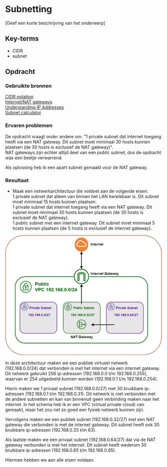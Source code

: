 # Subnetting
[Geef een korte beschrijving van het onderwerp]

## Key-terms
- CIDR
- subnet

## Opdracht
### Gebruikte bronnen
[CIDR notation](https://docs.netgate.com/pfsense/en/latest/network/cidr.html)  
[Internet/NAT gateways](https://www.learnaws.org/2022/06/30/internet-vs-nat-gateway/)  
[Understanding IP Addresses](https://www.digitalocean.com/community/tutorials/understanding-ip-addresses-subnets-and-cidr-notation-for-networking)  
[Subnet calculator](https://www.calculator.net/ip-subnet-calculator.html)  

### Ervaren problemen
De opdracht vraagt onder andere om: "1 private subnet dat internet toegang heeft via een NAT gateway. Dit subnet moet minimaal 30 hosts kunnen plaatsen (de 30 hosts is exclusief de NAT gateway)".  
NAT gateways zijn echter altijd deel van een *public* subnet, dus de opdracht was een beetje verwarrend.

Als oplossing heb ik een apart subnet gemaakt voor de NAT gateway.

### Resultaat
- Maak een netwerkarchitectuur die voldoet aan de volgende eisen:  
1 private subnet dat alleen van binnen het LAN bereikbaar is. Dit subnet moet minimaal 15 hosts kunnen plaatsen.  
1 private subnet dat internet toegang heeft via een NAT gateway. Dit subnet moet minimaal 30 hosts kunnen plaatsen (de 30 hosts is exclusief de NAT gateway).  
1 public subnet met een internet gateway. Dit subnet moet minimaal 5 hosts kunnen plaatsen (de 5 hosts is exclusief de internet gateway).

![](..\00_includes\Cloud_pics\6\VPC_map.png)

In deze architectuur maken we een publiek virtueel netwerk (192.168.0.0/24) dat verbonden is met het internet via een internet gateway. Dit netwerk gebruikt 256 ip-adressen (192.168.0.0 t/m 192.168.0.255), waarvan er 254 uitgedeeld kunnen worden (192.168.0.1 t/m 192.168.0.254).

Hierin maken we 1 privaat subnet (192.168.0.0/27) met 30 bruikbare ip-adressen (192.168.0.1 t/m 192.168.0.31). Dit netwerk is niet verbonden met de andere subnetten en kan van binnenuit geen verbinding maken naar het internet. In het schema heb ik er een VPC (virtual private cloud) van gemaakt, maar het zou net zo goed een fysiek netwerk kunnen zijn.

Vervolgens maken we een publiek subnet (192.168.0.32/27) met een NAT gateway die verbonden is met de internet gateway. Dit subnet heeft ook 30 bruikbare ip-adressen (192.168.0.33 t/m 63).

Als laatste maken we een privaat subnet (192.168.0.64/27) dat via de NAT gateway verbonden is met het internet. Dit subnet heeft wederom 30 bruikbare ip-adressen (192.168.0.65 t/m 192.168.0.95).

Hiermee hebben we aan alle eisen voldaan.